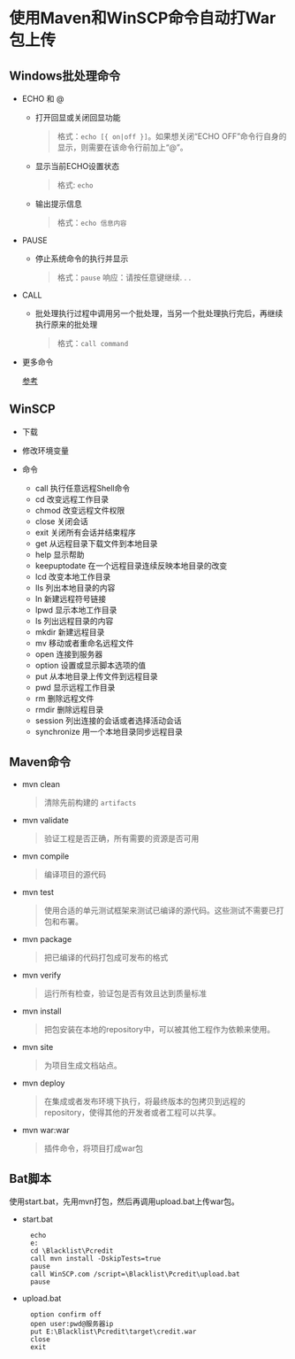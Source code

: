 # 使用Maven和WinSCP命令自动打War包上传

## Windows批处理命令

- ECHO 和 @

  - 打开回显或关闭回显功能

      > 格式：`echo [{ on|off }]`。如果想关闭“ECHO OFF”命令行自身的显示，则需要在该命令行前加上“@”。

  - 显示当前ECHO设置状态

      > 格式: `echo`

  - 输出提示信息 

      > 格式：`echo 信息内容`

- PAUSE

  - 停止系统命令的执行并显示

      > 格式：`pause` 响应：请按任意键继续. . .

- CALL

  - 批处理执行过程中调用另一个批处理，当另一个批处理执行完后，再继续执行原来的批处理
  
      > 格式：`call command`

- 更多命令

    [参考](http://www.cnblogs.com/iTlijun/p/6137027.html)

## WinSCP

- 下载

- 修改环境变量

- 命令

    - call 执行任意远程Shell命令
    - cd 改变远程工作目录
    - chmod 改变远程文件权限
    - close 关闭会话
    - exit 关闭所有会话并结束程序
    - get 从远程目录下载文件到本地目录
    - help 显示帮助
    - keepuptodate 在一个远程目录连续反映本地目录的改变
    - lcd 改变本地工作目录
    - lls 列出本地目录的内容
    - ln 新建远程符号链接
    - lpwd 显示本地工作目录
    - ls 列出远程目录的内容
    - mkdir 新建远程目录
    - mv 移动或者重命名远程文件
    - open 连接到服务器
    - option 设置或显示脚本选项的值
    - put 从本地目录上传文件到远程目录
    - pwd 显示远程工作目录
    - rm 删除远程文件
    - rmdir 删除远程目录
    - session 列出连接的会话或者选择活动会话
    - synchronize 用一个本地目录同步远程目录

## Maven命令

- mvn clean
  > 清除先前构建的 `artifacts`
- mvn validate
  > 验证工程是否正确，所有需要的资源是否可用
- mvn compile
  > 编译项目的源代码
- mvn test
  > 使用合适的单元测试框架来测试已编译的源代码。这些测试不需要已打包和布署。
- mvn package
  > 把已编译的代码打包成可发布的格式
- mvn verify
  > 运行所有检查，验证包是否有效且达到质量标准
- mvn install
  > 把包安装在本地的repository中，可以被其他工程作为依赖来使用。
- mvn site
  > 为项目生成文档站点。
- mvn deploy
  > 在集成或者发布环境下执行，将最终版本的包拷贝到远程的repository，使得其他的开发者或者工程可以共享。
- mvn war:war
  > 插件命令，将项目打成war包

## Bat脚本

  使用start.bat，先用mvn打包，然后再调用upload.bat上传war包。

- start.bat

  ```
    echo
    e:
    cd \Blacklist\Pcredit
    call mvn install -DskipTests=true
    pause
    call WinSCP.com /script=\Blacklist\Pcredit\upload.bat
    pause
  ```
- upload.bat

  ```
    option confirm off
    open user:pwd@服务器ip
    put E:\Blacklist\Pcredit\target\credit.war
    close
    exit
  ```